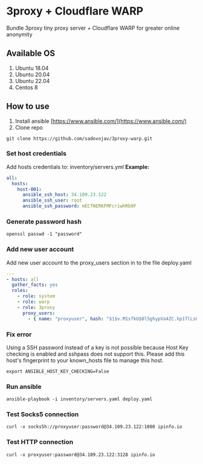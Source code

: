 # 3proxy + Cloudflare WARP
Bundle 3proxy tiny proxy server + Cloudflare WARP for greater online anonymity

## Available OS
1. Ubuntu 18.04
2. Ubuntu 20.04
3. Ubuntu 22.04
4. Centos 8

## How to use
1. Install ansible [https://www.ansible.com/](https://www.ansible.com/)
2. Clone repo
```shell script
git clone https://github.com/sadovojav/3proxy-warp.git
```

### Set host credentials
Add hosts credentials to: inventory/servers.yml
**Example:**
```yaml
all:
  hosts:
    host-001:
      ansible_ssh_host: 34.109.23.122
      ansible_ssh_user: root
      ansible_ssh_password: mECfNERKFMFcriwhRb9F
```
### Generate password hash
```
openssl passwd -1 "password"
```
### Add new user account
Add new user account to the proxy_users section in to the file deploy.yaml
```yaml
---
- hosts: all
  gather_facts: yes
  roles:
    - role: system
    - role: warp
    - role: 3proxy
      proxy_users:
        - { name: "proxyuser", hash: "$1$v.M1sfkU$8l5ghypVa4ZC.hp1TlLsQ1" }
```

### Fix error
Using a SSH password instead of a key is not possible because Host Key checking is enabled and sshpass does not support this. Please add this host's fingerprint to your known_hosts file to manage this host.

```shell script
export ANSIBLE_HOST_KEY_CHECKING=False
```

### Run ansible
```shell script
ansible-playbook -i inventory/servers.yaml deploy.yaml
```

### Test Socks5 connection
```shell script
curl -x socks5h://proxyuser:password@34.109.23.122:1080 ipinfo.io
```

### Test HTTP connection
```shell script
curl -x proxyuser:password@34.109.23.122:3128 ipinfo.io
```
